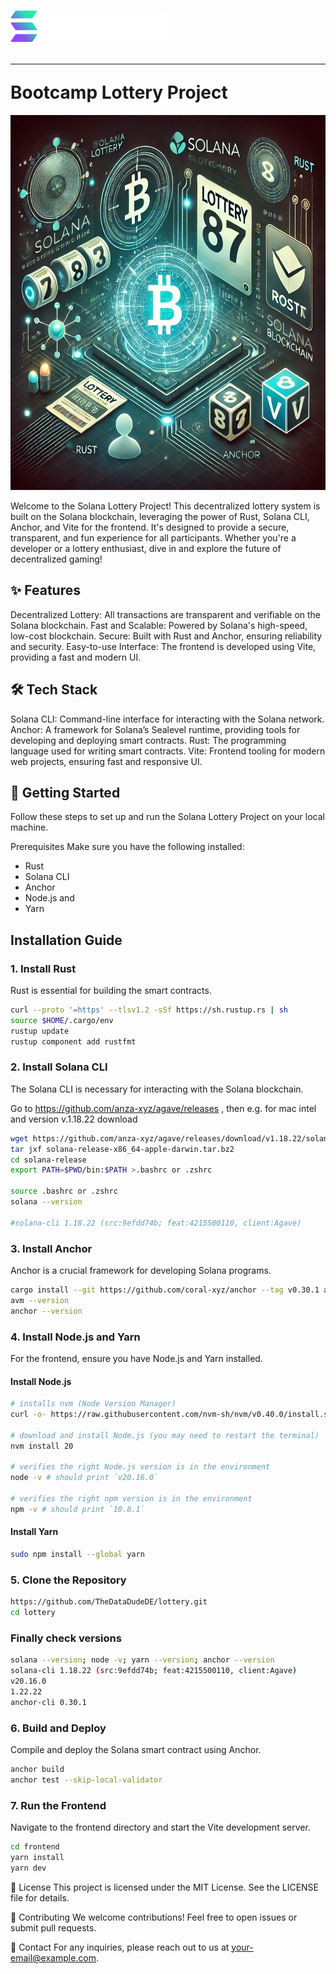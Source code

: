 # <img src="app/assets/solanaLogo.png" alt="Folder Structure" width="250" height="50" style="background-color:black"> <hr>Bootcamp Lottery Project

<img src="app/assets/projectpic.png" alt="Folder Structure" width="800" height="600">

Welcome to the Solana Lottery Project! This decentralized lottery system is built on the Solana blockchain, leveraging the power of Rust, Solana CLI, Anchor, and Vite for the frontend. It's designed to provide a secure, transparent, and fun experience for all participants. Whether you're a developer or a lottery enthusiast, dive in and explore the future of decentralized gaming!

## ✨ Features

Decentralized Lottery: All transactions are transparent and verifiable on the Solana blockchain.
Fast and Scalable: Powered by Solana's high-speed, low-cost blockchain.
Secure: Built with Rust and Anchor, ensuring reliability and security.
Easy-to-use Interface: The frontend is developed using Vite, providing a fast and modern UI.

## 🛠️ Tech Stack

Solana CLI: Command-line interface for interacting with the Solana network.
Anchor: A framework for Solana’s Sealevel runtime, providing tools for developing and deploying smart contracts.
Rust: The programming language used for writing smart contracts.
Vite: Frontend tooling for modern web projects, ensuring fast and responsive UI.

## 🚀 Getting Started

Follow these steps to set up and run the Solana Lottery Project on your local machine.

Prerequisites
Make sure you have the following installed:

- Rust
- Solana CLI
- Anchor
- Node.js
  and
- Yarn

## Installation Guide

### 1. Install Rust

Rust is essential for building the smart contracts.

```bash
curl --proto '=https' --tlsv1.2 -sSf https://sh.rustup.rs | sh
source $HOME/.cargo/env
rustup update
rustup component add rustfmt
```

### 2. Install Solana CLI

The Solana CLI is necessary for interacting with the Solana blockchain.

Go to
https://github.com/anza-xyz/agave/releases , then e.g. for mac intel and version v.1.18.22 download

```bash
wget https://github.com/anza-xyz/agave/releases/download/v1.18.22/solana-release-x86_64-apple-darwin.tar.bz2
tar jxf solana-release-x86_64-apple-darwin.tar.bz2
cd solana-release
export PATH=$PWD/bin:$PATH >.bashrc or .zshrc

source .bashrc or .zshrc
solana --version

#solana-cli 1.18.22 (src:9efdd74b; feat:4215500110, client:Agave)
```

### 3. Install Anchor

Anchor is a crucial framework for developing Solana programs.

```bash
cargo install --git https://github.com/coral-xyz/anchor --tag v0.30.1 anchor-cli
avm --version
anchor --version
```

### 4. Install Node.js and Yarn

For the frontend, ensure you have Node.js and Yarn installed.

#### Install Node.js

```bash
# installs nvm (Node Version Manager)
curl -o- https://raw.githubusercontent.com/nvm-sh/nvm/v0.40.0/install.sh | bash

# download and install Node.js (you may need to restart the terminal)
nvm install 20

# verifies the right Node.js version is in the environment
node -v # should print `v20.16.0`

# verifies the right npm version is in the environment
npm -v # should print `10.8.1`
```

#### Install Yarn

```bash
sudo npm install --global yarn
```

### 5. Clone the Repository

```bash
https://github.com/TheDataDudeDE/lottery.git
cd lottery
```

### Finally check versions

```bash
solana --version; node -v; yarn --version; anchor --version
solana-cli 1.18.22 (src:9efdd74b; feat:4215500110, client:Agave)
v20.16.0
1.22.22
anchor-cli 0.30.1
```

### 6. Build and Deploy

Compile and deploy the Solana smart contract using Anchor.

```bash
anchor build
anchor test --skip-local-validator
```

### 7. Run the Frontend

Navigate to the frontend directory and start the Vite development server.

```bash
cd frontend
yarn install
yarn dev
```

📜 License
This project is licensed under the MIT License. See the LICENSE file for details.

🤝 Contributing
We welcome contributions! Feel free to open issues or submit pull requests.

📧 Contact
For any inquiries, please reach out to us at your-email@example.com.
